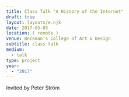 ```yaml
---
title: Class Talk "A History of the Internet"
draft: true
layout: layouts/e.njk
date: 2017-05-05
location: ( remote )
venue: Beckman's College of Art & Design
subtitle: class talk
medium:
  - talk
type: project
year:
  - "2017"
---
```


Invited by Peter Ström
